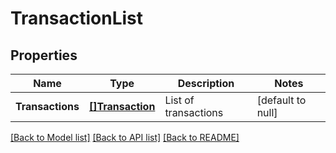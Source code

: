 # TransactionList

## Properties
Name | Type | Description | Notes
------------ | ------------- | ------------- | -------------
**Transactions** | [**[]Transaction**](Transaction.md) | List of transactions | [default to null]

[[Back to Model list]](../README.md#documentation-for-models) [[Back to API list]](../README.md#documentation-for-api-endpoints) [[Back to README]](../README.md)


